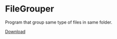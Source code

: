 # FileGrouper
Program that group same type of files in same folder.

[Download](https://drive.google.com/file/d/0B4RL01Gs_jZAcmZ4NERXVXpJUmc/view?usp=sharing)
